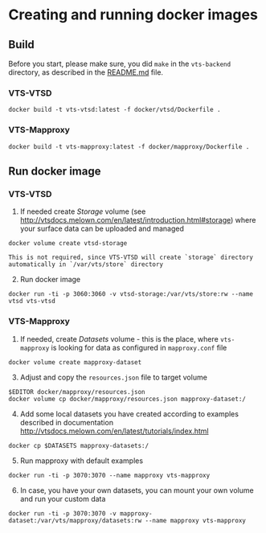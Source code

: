 # Creating and running docker images

## Build

Before you start, please make sure, you did `make` in the `vts-backend`
directory, as described in the [README.md](README.md) file.

### VTS-VTSD

```
docker build -t vts-vtsd:latest -f docker/vtsd/Dockerfile .
```

### VTS-Mapproxy


```
docker build -t vts-mapproxy:latest -f docker/mapproxy/Dockerfile .
```

## Run docker image

### VTS-VTSD

1. If needed create *Storage* volume (see
   http://vtsdocs.melown.com/en/latest/introduction.html#storage) where your
   surface data can be uploaded and managed

```
docker volume create vtsd-storage
```
    This is not required, since VTS-VTSD will create `storage` directory
    automatically in `/var/vts/store` directory

2. Run docker image

```
docker run -ti -p 3060:3060 -v vtsd-storage:/var/vts/store:rw --name vtsd vts-vtsd
```

### VTS-Mapproxy

1. If needed, create *Datasets* volume - this is the place, where `vts-mapproxy` is
   looking for data as configured in `mapproxy.conf` file

```
docker volume create mapproxy-dataset
```


3. Adjust and copy the `resources.json` file to target volume

```
$EDITOR docker/mapproxy/resources.json
docker volume cp docker/mapproxy/resources.json mapproxy-dataset:/
```

4. Add some local datasets you have created according to examples described in
   documentation http://vtsdocs.melown.com/en/latest/tutorials/index.html

```
docker cp $DATASETS mapproxy-datasets:/
```

5. Run mapproxy with default examples

```
docker run -ti -p 3070:3070 --name mapproxy vts-mapproxy
```

6. In case, you have your own datasets, you can mount your own volume and run
   your custom data

```
docker run -ti -p 3070:3070 -v mapproxy-dataset:/var/vts/mapproxy/datasets:rw --name mapproxy vts-mapproxy
```

